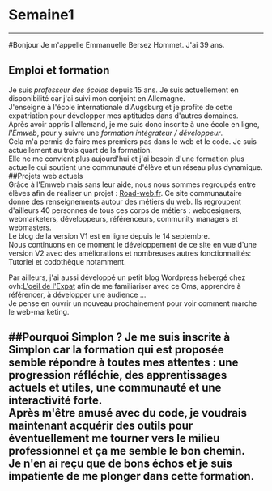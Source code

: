 # Semaine1
-----------------
#Bonjour
Je m'appelle Emmanuelle Bersez Hommet. J'ai 39 ans.  
## Emploi et formation
Je suis _professeur des écoles_ depuis 15 ans. Je suis actuellement en disponibilité car j'ai suivi mon conjoint en Allemagne.  
J'enseigne à l'école internationale d'Augsburg et je profite de cette expatriation pour développer mes aptitudes dans d'autres domaines.  
Après avoir appris l'allemand, je me suis donc inscrite à une école en ligne, *l'Emweb*, pour y suivre une *formation intégrateur / développeur*.  
Cela m'a permis de faire mes premiers pas dans le web et le code. Je suis actuellement au trois quart de la formation.  
Elle ne me convient plus aujourd'hui et j'ai besoin d'une formation plus actuelle qui soutient une communauté d'élève et un réseau plus dynamique.  
##Projets web actuels  
Grâce à l'Emweb mais sans leur aide, nous nous sommes regroupés entre élèves afin de réaliser un projet : [Road-web.fr](http://road-web-fr). 
Ce site communautaire donne des renseignements autour des métiers du web. Ils regroupent d'ailleurs 40 personnes de tous ces corps de métiers : webdesigners, webmarketers, développeurs, référenceurs, community managers et webmasters.  
Le blog de la version V1 est en ligne depuis le 14 septembre.  
Nous continuons en ce moment le développement de ce site en vue d'une version V2 avec des améliorations et nombreuses autres fonctionnalités: Tutoriel et codothèque notamment.  
  
Par ailleurs, j'ai aussi développé un petit blog Wordpress hébergé chez ovh:[L'oeil de l'Expat](http://loeildelexpat.com) afin de me familiariser avec ce Cms, apprendre à référencer, à développer une audience ...  
Je pense en ouvrir un nouveau prochainement pour voir comment marche le web-marketing.  
  
##Pourquoi Simplon ?
Je me suis inscrite à Simplon car la formation qui est proposée semble répondre à toutes mes attentes : une progression réfléchie, des apprentissages actuels et utiles, une communauté et une interactivité forte.  
Après m'être amusé avec du code, je voudrais maintenant acquérir des outils pour éventuellement me tourner vers le milieu professionnel et ça me semble le bon chemin.  
Je n'en ai reçu que de bons échos et je suis impatiente de me plonger dans cette formation.  
  ----------------